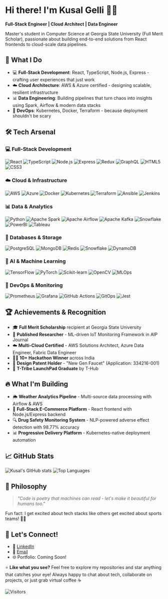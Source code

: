 # Hi there! I'm Kusal Gelli 👋🚀

**Full-Stack Engineer | Cloud Architect | Data Engineer** 

Master's student in Computer Science at Georgia State University (Full Merit Scholar), passionate about building end-to-end solutions from React frontends to cloud-scale data pipelines.

## 🎯 What I Do
- 💻 **Full-Stack Development**: React, TypeScript, Node.js, Express - crafting user experiences that just work
- ☁️ **Cloud Architecture**: AWS & Azure certified - designing scalable, resilient infrastructure  
- 📊 **Data Engineering**: Building pipelines that turn chaos into insights using Spark, Airflow & modern data stacks
- 🔧 **DevOps**: Kubernetes, Docker, Terraform - because deployment shouldn't be scary

## 🛠️ Tech Arsenal

### 💻 Full-Stack Development
![React](https://img.shields.io/badge/-React-61DAFB?style=flat&logo=react&logoColor=black) ![TypeScript](https://img.shields.io/badge/-TypeScript-3178C6?style=flat&logo=typescript&logoColor=white) ![Node.js](https://img.shields.io/badge/-Node.js-339933?style=flat&logo=node.js&logoColor=white) ![Express](https://img.shields.io/badge/-Express-000000?style=flat&logo=express&logoColor=white) ![Redux](https://img.shields.io/badge/-Redux-764ABC?style=flat&logo=redux&logoColor=white) ![GraphQL](https://img.shields.io/badge/-GraphQL-E10098?style=flat&logo=graphql&logoColor=white) ![HTML5](https://img.shields.io/badge/-HTML5-E34F26?style=flat&logo=html5&logoColor=white) ![CSS3](https://img.shields.io/badge/-CSS3-1572B6?style=flat&logo=css3&logoColor=white)

### ☁️ Cloud & Infrastructure
![AWS](https://img.shields.io/badge/-AWS-232F3E?style=flat&logo=amazon-aws&logoColor=white) ![Azure](https://img.shields.io/badge/-Azure-0089D6?style=flat&logo=microsoft-azure&logoColor=white) ![Docker](https://img.shields.io/badge/-Docker-2496ED?style=flat&logo=docker&logoColor=white) ![Kubernetes](https://img.shields.io/badge/-Kubernetes-326CE5?style=flat&logo=kubernetes&logoColor=white) ![Terraform](https://img.shields.io/badge/-Terraform-7B42BC?style=flat&logo=terraform&logoColor=white) ![Ansible](https://img.shields.io/badge/-Ansible-EE0000?style=flat&logo=ansible&logoColor=white) ![Jenkins](https://img.shields.io/badge/-Jenkins-D24939?style=flat&logo=jenkins&logoColor=white)

### 📊 Data & Analytics
![Python](https://img.shields.io/badge/-Python-3776AB?style=flat&logo=python&logoColor=white) ![Apache Spark](https://img.shields.io/badge/-Apache_Spark-E25A1C?style=flat&logo=apache-spark&logoColor=white) ![Apache Airflow](https://img.shields.io/badge/-Apache_Airflow-017CEE?style=flat&logo=apache-airflow&logoColor=white) ![Apache Kafka](https://img.shields.io/badge/-Apache_Kafka-231F20?style=flat&logo=apache-kafka&logoColor=white) ![Snowflake](https://img.shields.io/badge/-Snowflake-29B5E8?style=flat&logo=snowflake&logoColor=white) ![PowerBI](https://img.shields.io/badge/-Power_BI-F2C811?style=flat&logo=power-bi&logoColor=black) ![Tableau](https://img.shields.io/badge/-Tableau-E97627?style=flat&logo=tableau&logoColor=white)

### 💾 Databases & Storage
![PostgreSQL](https://img.shields.io/badge/-PostgreSQL-336791?style=flat&logo=postgresql&logoColor=white) ![MongoDB](https://img.shields.io/badge/-MongoDB-47A248?style=flat&logo=mongodb&logoColor=white) ![Redis](https://img.shields.io/badge/-Redis-DC382D?style=flat&logo=redis&logoColor=white) ![Snowflake](https://img.shields.io/badge/-Redshift-8C4FFF?style=flat&logo=amazon&logoColor=white) ![DynamoDB](https://img.shields.io/badge/-DynamoDB-4053D6?style=flat&logo=amazon-dynamodb&logoColor=white)

### 🧠 AI & Machine Learning
![TensorFlow](https://img.shields.io/badge/-TensorFlow-FF6F00?style=flat&logo=tensorflow&logoColor=white) ![PyTorch](https://img.shields.io/badge/-PyTorch-EE4C2C?style=flat&logo=pytorch&logoColor=white) ![Scikit-learn](https://img.shields.io/badge/-Scikit_Learn-F7931E?style=flat&logo=scikit-learn&logoColor=white) ![OpenCV](https://img.shields.io/badge/-OpenCV-5C3EE8?style=flat&logo=opencv&logoColor=white) ![MLOps](https://img.shields.io/badge/-MLOps-FF6F00?style=flat&logo=mlflow&logoColor=white)

### 🔧 DevOps & Monitoring
![Prometheus](https://img.shields.io/badge/-Prometheus-E6522C?style=flat&logo=prometheus&logoColor=white) ![Grafana](https://img.shields.io/badge/-Grafana-F46800?style=flat&logo=grafana&logoColor=white) ![GitHub Actions](https://img.shields.io/badge/-GitHub_Actions-2088FF?style=flat&logo=github-actions&logoColor=white) ![GitOps](https://img.shields.io/badge/-GitOps-F05032?style=flat&logo=git&logoColor=white) ![Jest](https://img.shields.io/badge/-Jest-C21325?style=flat&logo=jest&logoColor=white)

## 🏆 Achievements & Recognition
- 🎓 **Full Merit Scholarship** recipient at Georgia State University
- 📖 **Published Researcher** - ML-driven IoT Monitoring Framework in AIP Journal
- ☁️ **Multi-Cloud Certified** - AWS Solutions Architect, Azure Data Engineer, Fabric Data Engineer
- 🏃‍♂️ **10+ Hackathon Winner** across India
- 📱 **Design Patent Holder** - "New Gen Faucet" (Application: 334216-001)
- 🚀 **T-Tribe LaunchPad Graduate** by T-Hub

## 🔥 What I'm Building
- 🌦️ **Weather Analytics Pipeline** - Multi-source data processing with Airflow & AWS
- 🛒 **Full-Stack E-Commerce Platform** - React frontend with Node.js/Express backend
- 🔍 **Drug Safety Monitoring System** - NLP-powered adverse effect detection with 98.77% accuracy
- 📊 **Progressive Delivery Platform** - Kubernetes-native deployment automation

## 📈 GitHub Stats
![Kusal's GitHub stats](https://github-readme-stats.vercel.app/api?username=kgelli&show_icons=true&theme=tokyonight&hide_border=true)
![Top Languages](https://github-readme-stats.vercel.app/api/top-langs/?username=kgelli&layout=compact&theme=tokyonight&hide_border=true)

## 💭 Philosophy
> *"Code is poetry that machines can read - let's make it beautiful for humans too."*

Fun fact: I get excited about tech stacks like others get excited about sports teams! 🏈🏀

## 🤝 Let's Connect!
- 💼 [LinkedIn](https://linkedin.com/in/kgelli)
- 📧 [Email](mailto:shravanthsai1212@gmail.com)
- 🌐 Portfolio: Coming Soon!

⭐️ **Like what you see?** Feel free to explore my repositories and star anything that catches your eye! Always happy to chat about tech, collaborate on projects, or just grab virtual coffee ☕

![Visitors](https://visitor-badge.laobi.icu/badge?page_id=kgelli.kgelli)
